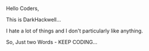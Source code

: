 Hello Coders,

This is DarkHackwell...

I hate a lot of things and I don't particularly like anything.

So, Just two Words - KEEP CODING... 
